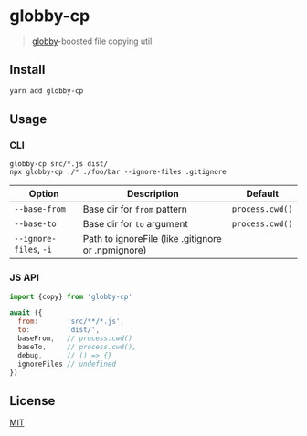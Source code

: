 # globby-cp
> [globby](https://github.com/sindresorhus/globby)-boosted file copying util

## Install
```sh
yarn add globby-cp
```

## Usage
### CLI
```shell
globby-cp src/*.js dist/
npx globby-cp ./* ./foo/bar --ignore-files .gitignore
```


| Option                 | Description                                        | Default         |
|------------------------|----------------------------------------------------|-----------------|
| `--base-from`          | Base dir for `from` pattern                        | `process.cwd()` |
| `--base-to`            | Base dir for `to` argument                         | `process.cwd()` |
| `--ignore-files`, `-i` | Path to ignoreFile (like .gitignore or .npmignore) |                 |


### JS API
```js
import {copy} from 'globby-cp'

await ({
  from:       'src/**/*.js',
  to:         'dist/',
  baseFrom,   // process.cwd()
  baseTo,     // process.cwd(),
  debug,      // () => {}
  ignoreFiles // undefined
})
```

## License
[MIT](./LICENSE)
